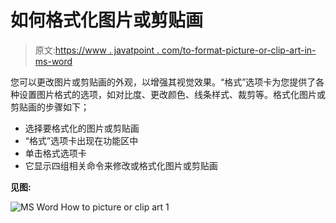 # 如何格式化图片或剪贴画

> 原文:[https://www . javatpoint . com/to-format-picture-or-clip-art-in-ms-word](https://www.javatpoint.com/to-format-picture-or-clip-art-in-ms-word)

您可以更改图片或剪贴画的外观，以增强其视觉效果。“格式”选项卡为您提供了各种设置图片格式的选项，如对比度、更改颜色、线条样式、裁剪等。格式化图片或剪贴画的步骤如下；

*   选择要格式化的图片或剪贴画
*   “格式”选项卡出现在功能区中
*   单击格式选项卡
*   它显示四组相关命令来修改或格式化图片或剪贴画

**见图:**

![MS Word How to picture or clip art 1](../Images/ba4b86ff4eb2e1e8762dcc60adb82082.png)